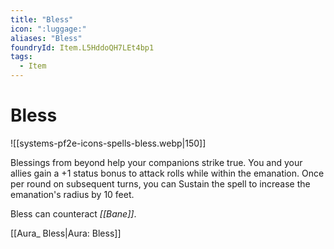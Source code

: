 ```yaml
---
title: "Bless"
icon: ":luggage:"
aliases: "Bless"
foundryId: Item.L5HddoQH7LEt4bp1
tags:
  - Item
---
```


# Bless
![[systems-pf2e-icons-spells-bless.webp|150]]

Blessings from beyond help your companions strike true. You and your allies gain a +1 status bonus to attack rolls while within the emanation. Once per round on subsequent turns, you can Sustain the spell to increase the emanation's radius by 10 feet.

Bless can counteract _[[Bane]]_.

[[Aura\_ Bless|Aura: Bless]]
